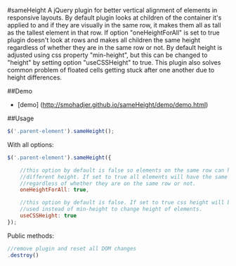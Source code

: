 #sameHeight
A jQuery plugin for better vertical alignment of elements in responsive layouts. By default plugin looks at children of the container it's applied to and if they are visually in the same row, it makes them all as tall as the tallest element in that row. If option "oneHeightForAll" is set to true plugin doesn't look at rows and makes all children the same height regardless of whether they are in the same row or not. By default height is adjusted using css property "min-height", but this can be changed to "height" by setting option "useCSSHeight" to true. This plugin also solves common problem of floated cells getting stuck after one another due to height differences.

##Demo
- [demo] (http://smohadjer.github.io/sameHeight/demo/demo.html)


##Usage
```javascript
$('.parent-element').sameHeight();
```

With all options:
```javascript
$('.parent-element').sameHeight({

	//this option by default is false so elements on the same row can have
	//different height. If set to true all elements will have the same height
	//regardless of whether they are on the same row or not.
	oneHeightForAll: true,

	//this option by default is false. If set to true css height will be
	//used instead of min-height to change height of elements.
	useCSSHeight: true
});
```

Public methods:
```javascript
//remove plugin and reset all DOM changes
.destroy()

```

